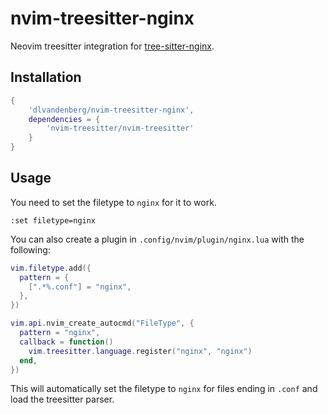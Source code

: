 # nvim-treesitter-nginx

Neovim treesitter integration for [tree-sitter-nginx](https://gitlab.com/joncoole/tree-sitter-nginx).

## Installation

```lua
{
    'dlvandenberg/nvim-treesitter-nginx',
    dependencies = {
        'nvim-treesitter/nvim-treesitter'
    }
}
```

## Usage

You need to set the filetype to `nginx` for it to work.

```vim
:set filetype=nginx
```

You can also create a plugin in `.config/nvim/plugin/nginx.lua` with the following:

```lua
vim.filetype.add({
  pattern = {
    [".*%.conf"] = "nginx",
  },
})

vim.api.nvim_create_autocmd("FileType", {
  pattern = "nginx",
  callback = function()
    vim.treesitter.language.register("nginx", "nginx")
  end,
})

```

This will automatically set the filetype to `nginx` for files ending in `.conf` and load the treesitter parser.
